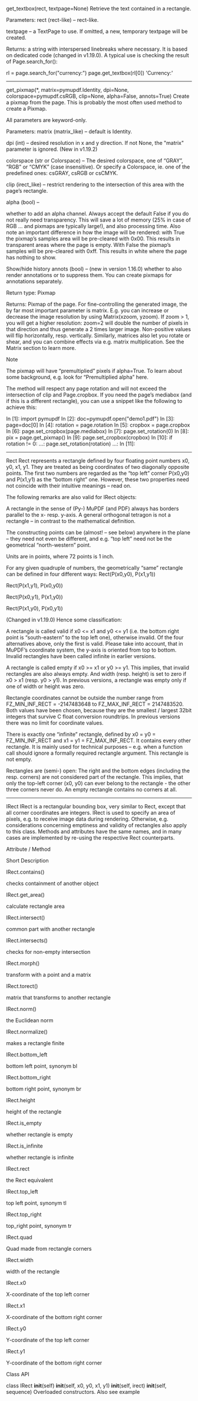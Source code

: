 get_textbox(rect, textpage=None)
Retrieve the text contained in a rectangle.

Parameters:
rect (rect-like) – rect-like.

textpage – a TextPage to use. If omitted, a new, temporary textpage will be created.

Returns:
a string with interspersed linebreaks where necessary. It is based on dedicated code (changed in v1.19.0). A typical use is checking the result of Page.search_for():

rl = page.search_for("currency:")
page.get_textbox(rl[0])
'Currency:'

---

get_pixmap(*, matrix=pymupdf.Identity, dpi=None, colorspace=pymupdf.csRGB, clip=None, alpha=False, annots=True)
Create a pixmap from the page. This is probably the most often used method to create a Pixmap.

All parameters are keyword-only.

Parameters:
matrix (matrix_like) – default is Identity.

dpi (int) – desired resolution in x and y direction. If not None, the "matrix" parameter is ignored. (New in v1.19.2)

colorspace (str or Colorspace) – The desired colorspace, one of “GRAY”, “RGB” or “CMYK” (case insensitive). Or specify a Colorspace, ie. one of the predefined ones: csGRAY, csRGB or csCMYK.

clip (irect_like) – restrict rendering to the intersection of this area with the page’s rectangle.

alpha (bool) –

whether to add an alpha channel. Always accept the default False if you do not really need transparency. This will save a lot of memory (25% in case of RGB … and pixmaps are typically large!), and also processing time. Also note an important difference in how the image will be rendered: with True the pixmap’s samples area will be pre-cleared with 0x00. This results in transparent areas where the page is empty. With False the pixmap’s samples will be pre-cleared with 0xff. This results in white where the page has nothing to show.

Show/hide history
annots (bool) – (new in version 1.16.0) whether to also render annotations or to suppress them. You can create pixmaps for annotations separately.

Return type:
Pixmap

Returns:
Pixmap of the page. For fine-controlling the generated image, the by far most important parameter is matrix. E.g. you can increase or decrease the image resolution by using Matrix(xzoom, yzoom). If zoom > 1, you will get a higher resolution: zoom=2 will double the number of pixels in that direction and thus generate a 2 times larger image. Non-positive values will flip horizontally, resp. vertically. Similarly, matrices also let you rotate or shear, and you can combine effects via e.g. matrix multiplication. See the Matrix section to learn more.

Note

The pixmap will have “premultiplied” pixels if alpha=True. To learn about some background, e.g. look for “Premultiplied alpha” here.

The method will respect any page rotation and will not exceed the intersection of clip and Page.cropbox. If you need the page’s mediabox (and if this is a different rectangle), you can use a snippet like the following to achieve this:

In [1]: import pymupdf
In [2]: doc=pymupdf.open("demo1.pdf")
In [3]: page=doc[0]
In [4]: rotation = page.rotation
In [5]: cropbox = page.cropbox
In [6]: page.set_cropbox(page.mediabox)
In [7]: page.set_rotation(0)
In [8]: pix = page.get_pixmap()
In [9]: page.set_cropbox(cropbox)
In [10]: if rotation != 0:
   ...:     page.set_rotation(rotation)
   ...:
In [11]:


---

Rect
Rect represents a rectangle defined by four floating point numbers x0, y0, x1, y1. They are treated as being coordinates of two diagonally opposite points. The first two numbers are regarded as the “top left” corner P(x0,y0) and P(x1,y1) as the “bottom right” one. However, these two properties need not coincide with their intuitive meanings – read on.

The following remarks are also valid for IRect objects:

A rectangle in the sense of (Py-) MuPDF (and PDF) always has borders parallel to the x- resp. y-axis. A general orthogonal tetragon is not a rectangle – in contrast to the mathematical definition.

The constructing points can be (almost! – see below) anywhere in the plane – they need not even be different, and e.g. “top left” need not be the geometrical “north-western” point.

Units are in points, where 72 points is 1 inch.

For any given quadruple of numbers, the geometrically “same” rectangle can be defined in four different ways:
Rect(P(x0,y0), P(x1,y1))

Rect(P(x1,y1), P(x0,y0))

Rect(P(x0,y1), P(x1,y0))

Rect(P(x1,y0), P(x0,y1))

(Changed in v1.19.0) Hence some classification:

A rectangle is called valid if x0 <= x1 and y0 <= y1 (i.e. the bottom right point is “south-eastern” to the top left one), otherwise invalid. Of the four alternatives above, only the first is valid. Please take into account, that in MuPDF’s coordinate system, the y-axis is oriented from top to bottom. Invalid rectangles have been called infinite in earlier versions.

A rectangle is called empty if x0 >= x1 or y0 >= y1. This implies, that invalid rectangles are also always empty. And width (resp. height) is set to zero if x0 > x1 (resp. y0 > y1). In previous versions, a rectangle was empty only if one of width or height was zero.

Rectangle coordinates cannot be outside the number range from FZ_MIN_INF_RECT = -2147483648 to FZ_MAX_INF_RECT = 2147483520. Both values have been chosen, because they are the smallest / largest 32bit integers that survive C float conversion roundtrips. In previous versions there was no limit for coordinate values.

There is exactly one “infinite” rectangle, defined by x0 = y0 = FZ_MIN_INF_RECT and x1 = y1 = FZ_MAX_INF_RECT. It contains every other rectangle. It is mainly used for technical purposes – e.g. when a function call should ignore a formally required rectangle argument. This rectangle is not empty.

Rectangles are (semi-) open: The right and the bottom edges (including the resp. corners) are not considered part of the rectangle. This implies, that only the top-left corner (x0, y0) can ever belong to the rectangle - the other three corners never do. An empty rectangle contains no corners at all.


---

IRect
IRect is a rectangular bounding box, very similar to Rect, except that all corner coordinates are integers. IRect is used to specify an area of pixels, e.g. to receive image data during rendering. Otherwise, e.g. considerations concerning emptiness and validity of rectangles also apply to this class. Methods and attributes have the same names, and in many cases are implemented by re-using the respective Rect counterparts.

Attribute / Method

Short Description

IRect.contains()

checks containment of another object

IRect.get_area()

calculate rectangle area

IRect.intersect()

common part with another rectangle

IRect.intersects()

checks for non-empty intersection

IRect.morph()

transform with a point and a matrix

IRect.torect()

matrix that transforms to another rectangle

IRect.norm()

the Euclidean norm

IRect.normalize()

makes a rectangle finite

IRect.bottom_left

bottom left point, synonym bl

IRect.bottom_right

bottom right point, synonym br

IRect.height

height of the rectangle

IRect.is_empty

whether rectangle is empty

IRect.is_infinite

whether rectangle is infinite

IRect.rect

the Rect equivalent

IRect.top_left

top left point, synonym tl

IRect.top_right

top_right point, synonym tr

IRect.quad

Quad made from rectangle corners

IRect.width

width of the rectangle

IRect.x0

X-coordinate of the top left corner

IRect.x1

X-coordinate of the bottom right corner

IRect.y0

Y-coordinate of the top left corner

IRect.y1

Y-coordinate of the bottom right corner

Class API

class IRect
__init__(self)
__init__(self, x0, y0, x1, y1)
__init__(self, irect)
__init__(self, sequence)
Overloaded constructors. Also see example